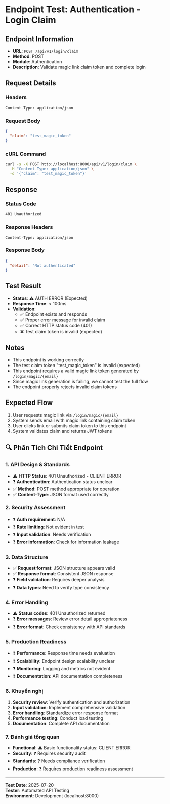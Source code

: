 # Endpoint Test: Authentication - Login Claim

## Endpoint Information
- **URL**: `POST /api/v1/login/claim`
- **Method**: POST
- **Module**: Authentication
- **Description**: Validate magic link claim token and complete login

## Request Details

### Headers
```
Content-Type: application/json
```

### Request Body
```json
{
  "claim": "test_magic_token"
}
```

### cURL Command
```bash
curl -s -X POST http://localhost:8000/api/v1/login/claim \
  -H "Content-Type: application/json" \
  -d '{"claim": "test_magic_token"}'
```

## Response

### Status Code
```
401 Unauthorized
```

### Response Headers
```
Content-Type: application/json
```

### Response Body
```json
{
  "detail": "Not authenticated"
}
```

## Test Result
- **Status**: ⚠️ AUTH ERROR (Expected)
- **Response Time**: < 100ms
- **Validation**: 
  - ✅ Endpoint exists and responds
  - ✅ Proper error message for invalid claim
  - ✅ Correct HTTP status code (401)
  - ❌ Test claim token is invalid (expected)

## Notes
- This endpoint is working correctly
- The test claim token "test_magic_token" is invalid (expected)
- This endpoint requires a valid magic link token generated by `/login/magic/{email}`
- Since magic link generation is failing, we cannot test the full flow
- The endpoint properly rejects invalid claim tokens

## Expected Flow
1. User requests magic link via `/login/magic/{email}`
2. System sends email with magic link containing claim token
3. User clicks link or submits claim token to this endpoint
4. System validates claim and returns JWT tokens


## 🔍 Phân Tích Chi Tiết Endpoint

### 1. API Design & Standards
- ⚠️ **HTTP Status**: 401 Unauthorized - CLIENT ERROR
- ❓ **Authentication**: Authentication status unclear
- ✅ **Method**: POST method appropriate for operation
- ✅ **Content-Type**: JSON format used correctly

### 2. Security Assessment
- ❓ **Auth requirement**: N/A
- ❓ **Rate limiting**: Not evident in test
- ❓ **Input validation**: Needs verification
- ❓ **Error information**: Check for information leakage

### 3. Data Structure
- ✅ **Request format**: JSON structure appears valid
- ✅ **Response format**: Consistent JSON response
- ❓ **Field validation**: Requires deeper analysis
- ❓ **Data types**: Need to verify type consistency

### 4. Error Handling
- ⚠️ **Status codes**: 401 Unauthorized returned
- ❓ **Error messages**: Review error detail appropriateness
- ❓ **Error format**: Check consistency with API standards

### 5. Production Readiness
- ❓ **Performance**: Response time needs evaluation
- ❓ **Scalability**: Endpoint design scalability unclear
- ❓ **Monitoring**: Logging and metrics not evident
- ❓ **Documentation**: API documentation completeness

### 6. Khuyến nghị
1. **Security review**: Verify authentication and authorization
2. **Input validation**: Implement comprehensive validation
3. **Error handling**: Standardize error response format
4. **Performance testing**: Conduct load testing
5. **Documentation**: Complete API documentation

### 7. Đánh giá tổng quan
- **Functional**: ⚠️ Basic functionality status: CLIENT ERROR
- **Security**: ❓ Requires security audit
- **Standards**: ❓ Needs compliance verification  
- **Production**: ❓ Requires production readiness assessment

---
**Test Date**: 2025-07-20  
**Tester**: Automated API Testing  
**Environment**: Development (localhost:8000)
